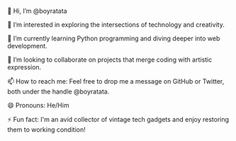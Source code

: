 👋 Hi, I’m @boyratata

👀 I’m interested in exploring the intersections of technology and creativity.

🌱 I’m currently learning Python programming and diving deeper into web development.

💞️ I’m looking to collaborate on projects that merge coding with artistic expression.

📫 How to reach me: Feel free to drop me a message on GitHub or Twitter, both under the handle @boyratata.

😄 Pronouns: He/Him

⚡ Fun fact: I'm an avid collector of vintage tech gadgets and enjoy restoring them to working condition!
<!---
boyratata/boyratata is a ✨ special ✨ repository because its `README.md` (this file) appears on your GitHub profile.
You can click the Preview link to take a look at your changes.
--->
